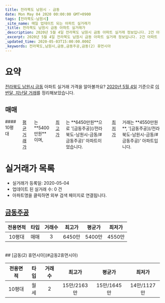 ```yaml
---
title: 전라북도 남원시 - 금동
date: Mon May 04 2020 00:00:00 GMT+0900
tags: [전라북도-남원시]
_site_name: 매일 업데이트 되는 아파트 실거래가
_title: 전라북도 남원시 금동 아파트 실거래가
_description: 2020년 5월 4일 전라북도 남원시 금동 아파트 실거래 정보입니다. 2건 아파트 정보가 있습니다.
_excerpt: 2020년 5월 4일 전라북도 남원시 금동 아파트 실거래 정보입니다. 2건 아파트 정보가 있습니다.
_updated_time: 2020-05-03T15:00:00.000Z
_keywords: 전라북도,남원시,금동,금동주공,금동(2) 휴먼시아
---
```





# 요약
<ins>전라북도 남원시 금동</ins> 아파트 실거래 가격을 알아볼까요? <ins>2020년 5월 4일</ins> 기준으로 <ins>이번달, 지난달 거래</ins>를 정리해보았습니다.

## 매매
<div class="container">
<div class="twelve columns" markdown="1">
#### 10평대
<ins>평균 거래가</ins>는 **5400만원**이며, <ins>최고가</ins>는 **6450만원**으로 '[금동주공](/전라북도-남원시-금동/#금동주공)' 아파트이었습니다. <ins>최저가</ins> 거래는 **4550만원**, '[금동주공](/전라북도-남원시-금동/#금동주공)' 아파트입니다.
</div>
</div>



# 실거래가 목록
- 실거래가 등록일: 2020-05-04
- 업데이트 된 실거래 수: 0 건
- 아파트명을 클릭하면 외부 검색 페이지로 연결됩니다.

## [금동주공](#금동주공)

|전용면적|타입|거래수|최고가|평균가|최저가|
|:---:|:---:|:---:|:---:|:---:|:---:|
|10평대|<span class="deal-type-1">매매</span>|3|6450만|5400만|4550만|

<br/>
## [금동(2) 휴먼시아](#금동2휴먼시아)

|전용면적|타입|거래수|최고가|평균가|최저가|
|:---:|:---:|:---:|:---:|:---:|:---:|
|10평대|<span class="deal-type-3">월세</span>|2|15만/2163만|15만/1645만|14만/1127만|

<br/>



